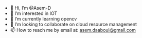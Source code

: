 - 👋 Hi, I’m @Asem-D
- 👀 I’m interested in IOT
- 🌱 I’m currently learning opencv
- 💞️ I’m looking to collaborate on cloud resource management
- 📫 How to reach me by email at: asem.daaboul@gmail.com

<!---
Asem-D/Asem-D is a ✨ special ✨ repository because its `README.md` (this file) appears on your GitHub profile.
You can click the Preview link to take a look at your changes.
--->
